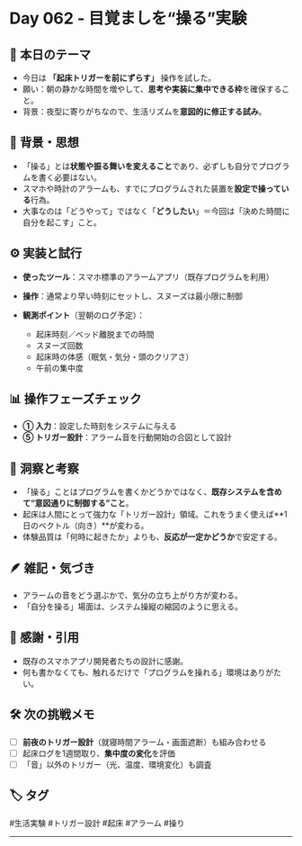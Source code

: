 # Day 062 - 目覚ましを“操る”実験

## 🎯 本日のテーマ

* 今日は **「起床トリガーを前にずらす」** 操作を試した。
* 願い：朝の静かな時間を増やして、**思考や実装に集中できる枠**を確保すること。
* 背景：夜型に寄りがちなので、生活リズムを**意図的に修正する試み**。

## 🧠 背景・思想

* 「操る」とは**状態や振る舞いを変えること**であり、必ずしも自分でプログラムを書く必要はない。
* スマホや時計のアラームも、すでにプログラムされた装置を**設定で操っている**行為。
* 大事なのは「どうやって」ではなく「**どうしたい**」＝今回は「決めた時間に自分を起こす」こと。

## ⚙️ 実装と試行

* **使ったツール**：スマホ標準のアラームアプリ（既存プログラムを利用）
* **操作**：通常より早い時刻にセットし、スヌーズは最小限に制御
* **観測ポイント**（翌朝のログ予定）：

  * 起床時刻／ベッド離脱までの時間
  * スヌーズ回数
  * 起床時の体感（眠気・気分・頭のクリアさ）
  * 午前の集中度

## 📊 操作フェーズチェック

* **① 入力**：設定した時刻をシステムに与える
* **⑤ トリガー設計**：アラーム音を行動開始の合図として設計

## 🔁 洞察と考察

* 「操る」ことはプログラムを書くかどうかではなく、**既存システムを含めて“意図通りに制御する”こと**。
* 起床は人間にとって強力な「トリガー設計」領域。これをうまく使えば**1日のベクトル（向き）**が変わる。
* 体験品質は「何時に起きたか」よりも、**反応が一定かどうか**で安定する。

## 🪶 雑記・気づき

* アラームの音をどう選ぶかで、気分の立ち上がり方が変わる。
* 「自分を操る」場面は、システム操縦の縮図のように思える。

## 🙏 感謝・引用

* 既存のスマホアプリ開発者たちの設計に感謝。
* 何も書かなくても、触れるだけで「プログラムを操れる」環境はありがたい。

## 🛠 次の挑戦メモ

* [ ] **前夜のトリガー設計**（就寝時間アラーム・画面遮断）も組み合わせる
* [ ] 起床ログを1週間取り、**集中度の変化**を評価
* [ ] 「音」以外のトリガー（光、温度、環境変化）も調査

## 🏷 タグ

#生活実験 #トリガー設計 #起床 #アラーム #操り

---

